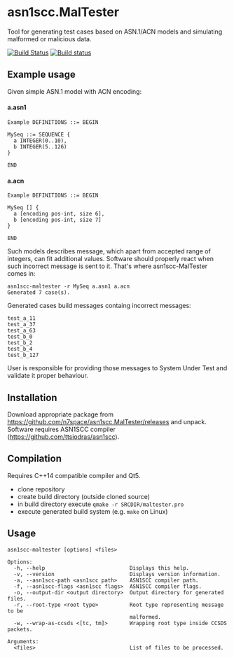 # asn1scc.MalTester
Tool for generating test cases based on ASN.1/ACN models and simulating malformed or malicious data.

[![Build Status](https://travis-ci.org/n7space/asn1scc.MalTester.svg?branch=master)](https://travis-ci.org/n7space/asn1scc.MalTester)
[![Build status](https://ci.appveyor.com/api/projects/status/8876k84l5edrhql3/branch/master?svg=true)](https://ci.appveyor.com/project/hcorg/asn1scc-maltester/branch/master)

Example usage
------------

Given simple ASN.1 model with ACN encoding:
#### a.asn1
```
Example DEFINITIONS ::= BEGIN

MySeq ::= SEQUENCE {
  a INTEGER(0..10),
  b INTEGER(5..126)
}

END
```
#### a.acn
```
Example DEFINITIONS ::= BEGIN

MySeq [] {
  a [encoding pos-int, size 6],
  b [encoding pos-int, size 7]
}

END
```

Such models describes message, which apart from accepted range of integers, can fit additional values. Software should properly react when such incorrect message is sent to it. That's where asn1scc-MalTester comes in:

```
asn1scc-maltester -r MySeq a.asn1 a.acn
Generated 7 case(s).
```

Generated cases build messages containg incorrect messages:
```
test_a_11
test_a_37
test_a_63
test_b_0
test_b_2
test_b_4
test_b_127
```
User is responsible for providing those messages to System Under Test and validate it proper behaviour.


Installation
------------
Download appropriate package from https://github.com/n7space/asn1scc.MalTester/releases and unpack. Software requires ASN1SCC compiler (https://github.com/ttsiodras/asn1scc).

Compilation
------------
Requires C++14 compatible compiler and Qt5.
 * clone repository
 * create build directory (outside cloned source)
 * in build directory execute `qmake -r SRCDIR/maltester.pro`
 * execute generated build system (e.g. `make` on Linux)

Usage
------------

```
asn1scc-maltester [options] <files>

Options:
  -h, --help                           Displays this help.
  -v, --version                        Displays version information.
  -a, --asn1scc-path <asn1scc path>    ASN1SCC compiler path.
  -f, --asn1scc-flags <asn1scc flags>  ASN1SCC compiler flags.
  -o, --output-dir <output directory>  Output directory for generated files.
  -r, --root-type <root type>          Root type representing message to be
                                       malformed.
  -w, --wrap-as-ccsds <[tc, tm]>       Wrapping root type inside CCSDS packets.

Arguments:
  <files>                              List of files to be processed.
```
